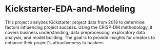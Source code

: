 # Kickstarter-EDA-and-Modeling
This project analyzes Kickstarter project data from 2018 to determine factors influencing project success. Using the CRISP-DM methodology, it covers business understanding, data preprocessing, exploratory data analysis, and model building. The goal is to provide insights for creators to enhance their project's attractiveness to backers.
